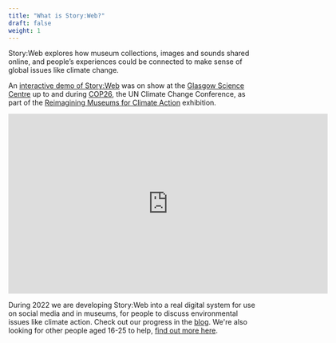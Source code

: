 ```yaml
---
title: "What is Story:Web?"
draft: false
weight: 1
---
```

Story:Web explores how museum collections, images and sounds shared online, and people’s experiences could be connected to make sense of global issues like climate change.

An [interactive demo of Story:Web](https://explore.storyweb.info/) was on show at the [Glasgow Science Centre](https://www.glasgowsciencecentre.org/discover/our-experiences/remimagining-museums-for-climate-action) up to and during [COP26](https://ukcop26.org/), the UN Climate Change Conference, as part of the [Reimagining Museums for Climate Action](https://www.museumsforclimateaction.org/) exhibition.

<iframe title="vimeo-player" src="https://player.vimeo.com/video/562931131" width="640" height="360" frameborder="0" allowfullscreen></iframe>

During 2022 we are developing Story:Web into a real digital system for use on social media and in museums, for people to discuss environmental issues like climate action. Check out our progress in the [blog](/blog). We're also looking for other people aged 16-25 to help, [find out more here](/takepart).
